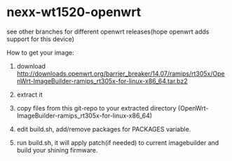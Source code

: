 nexx-wt1520-openwrt
===================

see other branches for different openwrt releases(hope openwrt adds support for this device)

How to get your image:

1) download http://downloads.openwrt.org/barrier_breaker/14.07/ramips/rt305x/OpenWrt-ImageBuilder-ramips_rt305x-for-linux-x86_64.tar.bz2

2) extract it

3) copy files from this git-repo to your extracted directory (OpenWrt-ImageBuilder-ramips_rt305x-for-linux-x86_64)

4) edit build.sh, add/remove packages for PACKAGES variable.

5) run build.sh, it will apply patch(if needed) to current imagebuilder and build your shining firmware.

